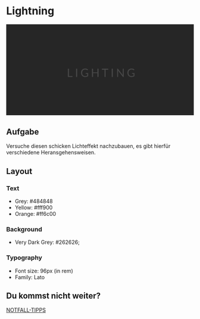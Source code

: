 # Lightning

![Preview Lightning](./preview/mockup.gif "Lightning Preview")

## Aufgabe

Versuche diesen schicken Lichteffekt nachzubauen, es gibt hierfür verschiedene Heransgehensweisen.

## Layout

### Text

- Grey: #484848
- Yellow: #fff900
- Orange: #ff6c00

### Background

- Very Dark Grey: #262626;

### Typography

- Font size: 96px (in rem)
- Family: Lato

## Du kommst nicht weiter?

[NOTFALL-TIPPS](./tipp.md)
